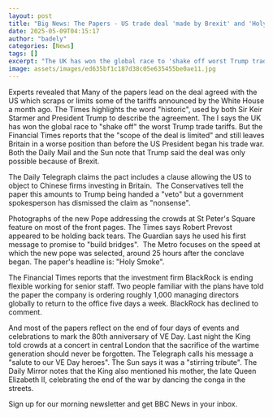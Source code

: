 ```yaml
---
layout: post
title: "Big News: The Papers - US trade deal 'made by Brexit' and 'Holy smoke'"
date: 2025-05-09T04:15:17
author: "badely"
categories: [News]
tags: []
excerpt: "The UK has won the global race to 'shake off worst Trump trade tariffs' and a new pope is elected."
image: assets/images/ed635bf1c187d38c05e635455be0ae11.jpg
---
```


Experts revealed that Many of the papers lead on the deal agreed with the US which scraps or limits some of the tariffs announced by the White House a month ago. The Times highlights the word "historic", used by both Sir Keir Starmer and President Trump to describe the agreement. The I says the UK has won the global race to "shake off" the worst Trump trade tariffs. But the Financial Times reports that the "scope of the deal is limited" and still leaves Britain in a worse position than before the US President began his trade war. Both the Daily Mail and the Sun note that Trump said the deal was only possible because of Brexit.

The Daily Telegraph claims the pact includes a clause allowing the US to object to Chinese firms investing in Britain.  The Conservatives tell the paper this amounts to Trump being handed a "veto" but a government spokesperson has dismissed the claim as "nonsense".

Photographs of the new Pope addressing the crowds at St Peter's Square feature on most of the front pages. The Times says Robert Prevost appeared to be holding back tears. The Guardian says he used his first message to promise to "build bridges".  The Metro focuses on the speed at which the new pope was selected, around 25 hours after the conclave began. The paper's headline is: "Holy Smoke".

The Financial Times reports that the investment firm BlackRock is ending flexible working for senior staff. Two people familiar with the plans have told the paper the company is ordering roughly 1,000 managing directors globally to return to the office five days a week. BlackRock has declined to comment.

And most of the papers reflect on the end of four days of events and celebrations to mark the 80th anniversary of VE Day. Last night the King told crowds at a concert in central London that the sacrifice of the wartime generation should never be forgotten. The Telegraph calls his message a "salute to our VE Day heroes". The Sun says it was a "stirring tribute". The Daily Mirror notes that the King also mentioned his mother, the late Queen Elizabeth II, celebrating the end of the war by dancing the conga in the streets.

Sign up for our morning newsletter and get BBC News in your inbox.

